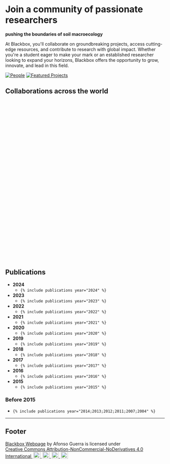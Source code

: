 # **Join a community of passionate researchers**  
**pushing the boundaries of soil macroecology**

At Blackbox, you'll collaborate on groundbreaking projects, access cutting-edge resources, and contribute to research with global impact. Whether you're a student eager to make your mark or an established researcher looking to expand your horizons, Blackbox offers the opportunity to grow, innovate, and lead in this field.

[![People](https://blackboxgeo.github.io/assets/images/img/people_v2.svg)](https://blackboxgeo.github.io/blackbox.github.io/people)
[![Featured Projects](https://blackboxgeo.github.io/assets/images/img/feat_proj.svg)](https://blackboxgeo.github.io/blackbox.github.io/fp)

## **Collaborations across the world**

<div class="map-container">
    <!-- The map div where Leaflet will render the map -->
    <div id="map" style="height: 500px;"></div>
</div>

<!-- Leaflet CSS and JS -->
<link rel="stylesheet" href="https://unpkg.com/leaflet@1.7.1/dist/leaflet.css" />
<script src="https://unpkg.com/leaflet@1.7.1/dist/leaflet.js"></script>
<script>
    // Initialize the map centered in the middle of the Atlantic Ocean with a zoomed-out view
    var map = L.map('map').setView([14.5994, -28.6731], 3); // Coordinates in the middle of the Atlantic with a low zoom level (3)
    // Add OpenStreetMap tiles to the map
    L.tileLayer('https://{s}.tile.openstreetmap.org/{z}/{x}/{y}.png', {
        attribution: '&copy; <a href="https://www.openstreetmap.org/copyright">OpenStreetMap</a> contributors'
    }).addTo(map);
    // Load GeoJSON data from an external file
    fetch('assets/your-geojson-file.geojson')
        .then(response => response.json())
        .then(data => {
            L.geoJSON(data).addTo(map);
        });
    // Add markers and popups
    var marker1 = L.marker([40.21119, -8.42946]).addTo(map);
    marker1.bindPopup("<b>Homebase</b><br>Universidade de Coimbra").openPopup();
    var marker2 = L.marker([38.56667, -7.9]).addTo(map);
    marker2.bindPopup("<b>Teresa Pinto Correia</b><br>Universidade de Évora").openPopup();
    var marker3 = L.marker([37.38283, -5.97317]).addTo(map);
    marker3.bindPopup("<b>Manuel Delgado-Baquerizo</b><br>Instituto de Recursos Naturales y Agrobiología de Sevilla").openPopup();
    var marker4 = L.marker([24.266906, 45.107849]).addTo(map);
    marker4.bindPopup("<b>Fernando Maestre</b><br>King Abdullah University of Science and Technology").openPopup();
    var marker5 = L.marker([58.38062, 26.72509]).addTo(map);
    marker5.bindPopup("<b>Leho Tedersoo</b><br>Tartu University").openPopup();
    var marker6 = L.marker([41.55032, -8.42005]).addTo(map);
    marker6.bindPopup("<b>Sofia Costa</b><br>University of Minho").openPopup();
    var marker7 = L.marker([41.69323, -8.83287]).addTo(map);
    marker7.bindPopup("<b>Susana Mendes</b><br>Polytechnic Institute of Viana do Castelo").openPopup();
    var marker8 = L.marker([51.33962, 12.37129]).addTo(map);
    marker8.bindPopup("<b>Nico Eisenhauer</b><br>German Center for Integrative Biodiversity Research").openPopup();
    var marker9 = L.marker([41.38879, 2.15899]).addTo(map);
    marker9.bindPopup("<b>Salvador Lladó</b><br>University of Barcelona").openPopup();
    var marker10 = L.marker([45.8148, 8.61294]).addTo(map);
    marker10.bindPopup("<b>Arwyn Jones</b><br>Joint Research Center").openPopup();
    var marker11 = L.marker([51.97, 5.66667]).addTo(map);
    marker11.bindPopup("<b>Wim van der Putten</b><br>Nederlands Instituut voor Ecologie").openPopup();
    var marker12 = L.marker([-33.8559799094, 151.20666584]).addTo(map);
    marker12.bindPopup("<b>Brajesh K. Singh</b><br>Western Sydney University").openPopup();
    var marker13 = L.marker([41.35481, -8.7434]).addTo(map);
    marker13.bindPopup("<b>Angela Lomba</b><br>Centro de Investigação em Biodiversidade e Recursos Genéticos").openPopup();
    var marker14 = L.marker([-31.4135, -64.18105]).addTo(map);
    marker14.bindPopup("<b>Pedro Jaureguiberry</b><br>Instituto Multidisciplinario de Biología Vegetal").openPopup();
    var marker15 = L.marker([38.71667, -9.13333]).addTo(map);
    marker15.bindPopup("<b>Maria São Luis Centeno</b><br>Direção-Geral de Agricultura e Desenvolvimento Rural").openPopup();
    var marker16 = L.marker([-23.5475, -46.63611]).addTo(map);
    marker16.bindPopup("<b>George Brown</b><br>Brazilian Agricultural Research Corporation").openPopup();
    var marker17 = L.marker([-34.90328, -56.18816]).addTo(map);
    marker17.bindPopup("<b>María Revetria</b><br>Soil Microbiology Laboratory").openPopup();
</script>

## **Publications**

- **2024**
  - `{% include publications year="2024" %}`
- **2023**
  - `{% include publications year="2023" %}`
- **2022**
  - `{% include publications year="2022" %}`
- **2021**
  - `{% include publications year="2021" %}`
- **2020**
  - `{% include publications year="2020" %}`
- **2019**
  - `{% include publications year="2019" %}`
- **2018**
  - `{% include publications year="2018" %}`
- **2017**
  - `{% include publications year="2017" %}`
- **2016**
  - `{% include publications year="2016" %}`
- **2015**
  - `{% include publications year="2015" %}`

### **Before 2015**

- `{% include publications year="2014;2013;2012;2011;2007;2004" %}`

---

## **Footer**

<p xmlns:cc="http://creativecommons.org/ns#" xmlns:dct="http://purl.org/dc/terms/">
    <a property="dct:title" rel="cc:attributionURL" href="https://blackboxgeo.github.io/blackbox.github.io">Blackbox Webpage</a> by 
    <span property="cc:attributionName">Afonso Guerra</span> is licensed under 
    <a href="https://creativecommons.org/licenses/by-nc-nd/4.0/?ref=chooser-v1" target="_blank" rel="license noopener noreferrer" style="display:inline-block;">
        Creative Commons Attribution-NonCommercial-NoDerivatives 4.0 International
        <img style="height:22px;margin-left:3px;vertical-align:text-bottom;" src="https://mirrors.creativecommons.org/presskit/icons/cc.svg?ref=chooser-v1" alt="">
        <img style="height:22px;margin-left:3px;vertical-align:text-bottom;" src="https://mirrors.creativecommons.org/presskit/icons/by.svg?ref=chooser-v1" alt="">
        <img style="height:22px;margin-left:3px;vertical-align:text-bottom;" src="https://mirrors.creativecommons.org/presskit/icons/nc.svg?ref=chooser-v1" alt="">
        <img style="height:22px;margin-left:3px;vertical-align:text-bottom;" src="https://mirrors.creativecommons.org/presskit/icons/nd.svg?ref=chooser-v1" alt="">
    </a>
</p>
